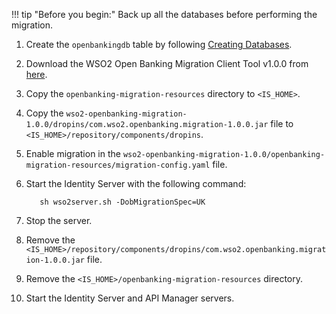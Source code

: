 !!! tip "Before you begin:"
    Back up all the databases before performing the migration.

1. Create the `openbankingdb` table by following [Creating Databases](../setting-up-databases.md#creating-database-tables). 
2. Download the WSO2 Open Banking Migration Client Tool v1.0.0 from <a href="../../../assets/attachments/wso2-openbanking-migration-1.0.0.zip" download> here</a>.
3. Copy the `openbanking-migration-resources` directory to `<IS_HOME>`.
4. Copy the `wso2-openbanking-migration-1.0.0/dropins/com.wso2.openbanking.migration-1.0.0.jar` file to `<IS_HOME>/repository/components/dropins`.
5. Enable migration in the `wso2-openbanking-migration-1.0.0/openbanking-migration-resources/migration-config.yaml` file.
6. Start the Identity Server with the following command:
   
    ```
       sh wso2server.sh -DobMigrationSpec=UK
    ```
   
7. Stop the server.
8. Remove the `<IS_HOME>/repository/components/dropins/com.wso2.openbanking.migration-1.0.0.jar` file.
9. Remove the `<IS_HOME>/openbanking-migration-resources` directory.
10. Start the Identity Server and API Manager servers.
